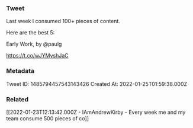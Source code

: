 ### Tweet
Last week I consumed 100+ pieces of content.

Here are the best 5:

Early Work, by @paulg 

https://t.co/wJYMyshJaC

### Metadata
Tweet ID: 1485794457543143426
Created At: 2022-01-25T01:59:38.000Z

### Related
[[2022-01-23T12:13:42.000Z - IAmAndrewKirby - Every week me and my team consume 500 pieces of co]]

